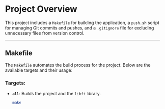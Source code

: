 # Project Overview

This project includes a `Makefile` for building the application, a `push.sh` script for managing Git commits and pushes, and a `.gitignore` file for excluding unnecessary files from version control.

---

## Makefile

The `Makefile` automates the build process for the project. Below are the available targets and their usage:

### Targets:
- **`all`**: Builds the project and the `libft` library.
  ```bash
  make